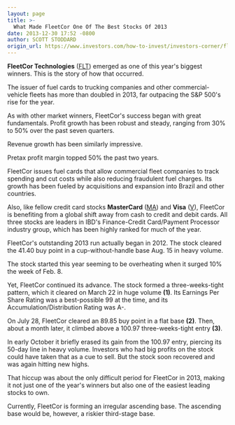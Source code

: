 ```yaml
---
layout: page
title: >-
  What Made FleetCor One Of The Best Stocks Of 2013
date: 2013-12-30 17:52 -0800
author: SCOTT STODDARD
origin_url: https://www.investors.com/how-to-invest/investors-corner/fleetcor-among-years-biggest-winners
---
```





**FleetCor Technologies** ([FLT](https://research.investors.com/quote.aspx?symbol=FLT)) emerged as one of this year's biggest winners. This is the story of how that occurred.


The issuer of fuel cards to trucking companies and other commercial-vehicle fleets has more than doubled in 2013, far outpacing the S&P 500's rise for the year.


As with other market winners, FleetCor's success began with great fundamentals. Profit growth has been robust and steady, ranging from 30% to 50% over the past seven quarters.


Revenue growth has been similarly impressive.


Pretax profit margin topped 50% the past two years.


FleetCor issues fuel cards that allow commercial fleet companies to track spending and cut costs while also reducing fraudulent fuel charges. Its growth has been fueled by acquisitions and expansion into Brazil and other countries.


Also, like fellow credit card stocks **MasterCard** ([MA](https://research.investors.com/quote.aspx?symbol=MA)) and **Visa** ([V](https://research.investors.com/quote.aspx?symbol=V)), FleetCor is benefiting from a global shift away from cash to credit and debit cards. All three stocks are leaders in IBD's Finance-Credit Card/Payment Processor industry group, which has been highly ranked for much of the year.


FleetCor's outstanding 2013 run actually began in 2012. The stock cleared the 41.40 buy point in a cup-without-handle base Aug. 15 in heavy volume.


The stock started this year seeming to be overheating when it surged 10% the week of Feb. 8.


Yet, FleetCor continued its advance. The stock formed a three-weeks-tight pattern, which it cleared on March 22 in huge volume **(1)**. Its Earnings Per Share Rating was a best-possible 99 at the time, and its Accumulation/Distribution Rating was A-.


On July 28, FleetCor cleared an 89.85 buy point in a flat base **(2)**. Then, about a month later, it climbed above a 100.97 three-weeks-tight entry **(3)**.


In early October it briefly erased its gain from the 100.97 entry, piercing its 50-day line in heavy volume. Investors who had big profits on the stock could have taken that as a cue to sell. But the stock soon recovered and was again hitting new highs.


That hiccup was about the only difficult period for FleetCor in 2013, making it not just one of the year's winners but also one of the easiest leading stocks to own.


Currently, FleetCor is forming an irregular ascending base. The ascending base would be, however, a riskier third-stage base.




